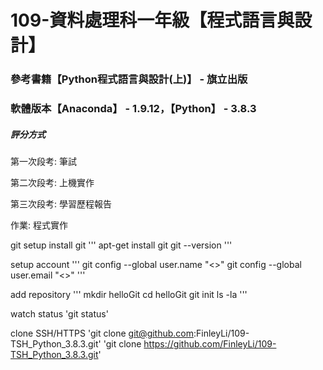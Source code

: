 # 109-資料處理科一年級【程式語言與設計】
### 參考書籍【Python程式語言與設計(上)】 - 旗立出版
### 軟體版本【Anaconda】 - 1.9.12，【Python】 - 3.8.3

##### 評分方式
第一次段考: 筆試

第二次段考: 上機實作

第三次段考: 學習歷程報告

作業: 程式實作

git setup
install git
'''
	apt-get install git
	git --version
'''

setup account
'''
	git config --global user.name "<>"
	git config --global user.email "<>"
'''

add repository
'''
	mkdir helloGit
	cd helloGit
	git init
	ls -la
'''

watch status
	'git status'

clone SSH/HTTPS
	'git clone git@github.com:FinleyLi/109-TSH_Python_3.8.3.git'
	'git clone https://github.com/FinleyLi/109-TSH_Python_3.8.3.git'


